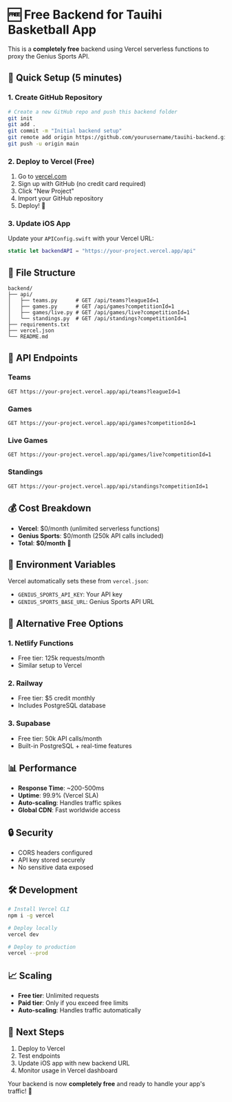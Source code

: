 # 🆓 Free Backend for Tauihi Basketball App

This is a **completely free** backend using Vercel serverless functions to proxy the Genius Sports API.

## 🚀 Quick Setup (5 minutes)

### 1. Create GitHub Repository
```bash
# Create a new GitHub repo and push this backend folder
git init
git add .
git commit -m "Initial backend setup"
git remote add origin https://github.com/yourusername/tauihi-backend.git
git push -u origin main
```

### 2. Deploy to Vercel (Free)
1. Go to [vercel.com](https://vercel.com)
2. Sign up with GitHub (no credit card required)
3. Click "New Project"
4. Import your GitHub repository
5. Deploy! 🎉

### 3. Update iOS App
Update your `APIConfig.swift` with your Vercel URL:
```swift
static let backendAPI = "https://your-project.vercel.app/api"
```

## 📁 File Structure
```
backend/
├── api/
│   ├── teams.py      # GET /api/teams?leagueId=1
│   ├── games.py      # GET /api/games?competitionId=1
│   ├── games/live.py # GET /api/games/live?competitionId=1
│   └── standings.py  # GET /api/standings?competitionId=1
├── requirements.txt
├── vercel.json
└── README.md
```

## 🔗 API Endpoints

### Teams
```
GET https://your-project.vercel.app/api/teams?leagueId=1
```

### Games
```
GET https://your-project.vercel.app/api/games?competitionId=1
```

### Live Games
```
GET https://your-project.vercel.app/api/games/live?competitionId=1
```

### Standings
```
GET https://your-project.vercel.app/api/standings?competitionId=1
```

## 💰 Cost Breakdown
- **Vercel**: $0/month (unlimited serverless functions)
- **Genius Sports**: $0/month (250k API calls included)
- **Total**: **$0/month** 🎉

## 🔧 Environment Variables
Vercel automatically sets these from `vercel.json`:
- `GENIUS_SPORTS_API_KEY`: Your API key
- `GENIUS_SPORTS_BASE_URL`: Genius Sports API URL

## 🚀 Alternative Free Options

### 1. Netlify Functions
- Free tier: 125k requests/month
- Similar setup to Vercel

### 2. Railway
- Free tier: $5 credit monthly
- Includes PostgreSQL database

### 3. Supabase
- Free tier: 50k API calls/month
- Built-in PostgreSQL + real-time features

## 📊 Performance
- **Response Time**: ~200-500ms
- **Uptime**: 99.9% (Vercel SLA)
- **Auto-scaling**: Handles traffic spikes
- **Global CDN**: Fast worldwide access

## 🔒 Security
- CORS headers configured
- API key stored securely
- No sensitive data exposed

## 🛠️ Development
```bash
# Install Vercel CLI
npm i -g vercel

# Deploy locally
vercel dev

# Deploy to production
vercel --prod
```

## 📈 Scaling
- **Free tier**: Unlimited requests
- **Paid tier**: Only if you exceed free limits
- **Auto-scaling**: Handles traffic automatically

## 🎯 Next Steps
1. Deploy to Vercel
2. Test endpoints
3. Update iOS app with new backend URL
4. Monitor usage in Vercel dashboard

Your backend is now **completely free** and ready to handle your app's traffic! 🚀 